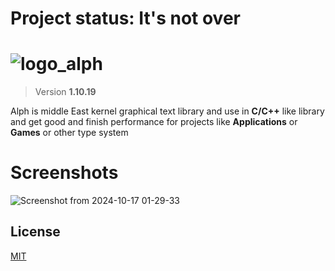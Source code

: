 # Project status: It's not over
# ![logo_alph](https://github.com/user-attachments/assets/931720ea-675f-46ee-adcd-ec0d546313a0)
>Version **1.10.19**

Alph is middle East kernel graphical text library and use in **C/C++** like library and get good and finish performance for projects like **Applications** or **Games** or other type system
# Screenshots
![Screenshot from 2024-10-17 01-29-33](https://github.com/user-attachments/assets/aaee548e-5ed1-43a0-aabf-67f44929edb3)
## License
[MIT](LICENSE)
